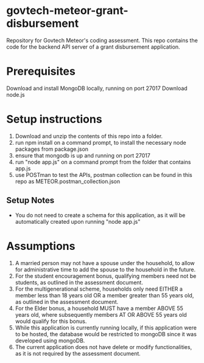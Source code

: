 # govtech-meteor-grant-disbursement
Repository for Govtech Meteor's coding assessment. This repo contains the code for the backend API server of a grant disbursement application.

# Prerequisites
Download and install MongoDB locally, running on port 27017
Download node.js

# Setup instructions
1. Download and unzip the contents of this repo into a folder.
2. run npm install on a command prompt, to install the necessary node packages from package.json
3. ensure that mongodb is up and running on port 27017
4. run "node app.js" on a command prompt from the folder that contains app.js
5. use POSTman to test the APIs, postman collection can be found in this repo as METEOR.postman_collection.json

## Setup Notes
* You do not need to create a schema for this application, as it will be automatically created upon running "node app.js"

# Assumptions
1. A married person may not have a spouse under the household, to allow for administrative time to add the spouse to the household in the future.
2. For the student encouragement bonus, qualifying members need not be students, as outlined in the assessment document.
3. For the multigenerational scheme, households only need EITHER a member less than 18 years old OR a member greater than 55 years old, as outlined in the assessment document.
4. For the Elder bonus, a household MUST have a member ABOVE 55 years old, where subsequently members AT OR ABOVE 55 years old would qualify for this bonus.
5. While this application is currently running locally, if this application were to be hosted, the database would be restricted to mongoDB since it was developed using mongoDB.
6. The current application does not have delete or modify functionalities, as it is not required by the assessment document.
